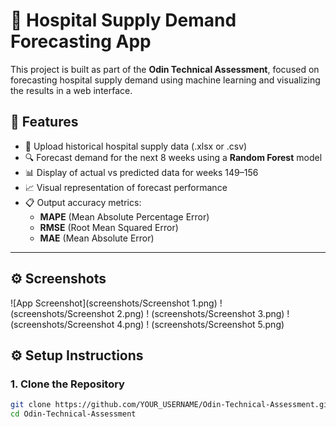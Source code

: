# 🏥 Hospital Supply Demand Forecasting App

This project is built as part of the **Odin Technical Assessment**, focused on forecasting hospital supply demand using machine learning and visualizing the results in a web interface.

## 🚀 Features

- 📂 Upload historical hospital supply data (.xlsx or .csv)
- 🔍 Forecast demand for the next 8 weeks using a **Random Forest** model
- 📊 Display of actual vs predicted data for weeks 149–156
- 📈 Visual representation of forecast performance
- 📋 Output accuracy metrics:
  - **MAPE** (Mean Absolute Percentage Error)
  - **RMSE** (Root Mean Squared Error)
  - **MAE** (Mean Absolute Error)

---
## ⚙️ Screenshots
![App Screenshot](screenshots/Screenshot 1.png)
! (screenshots/Screenshot 2.png)
! (screenshots/Screenshot 3.png)
! (screenshots/Screenshot 4.png)
! (screenshots/Screenshot 5.png)


## ⚙️ Setup Instructions

### 1. Clone the Repository

```bash
git clone https://github.com/YOUR_USERNAME/Odin-Technical-Assessment.git
cd Odin-Technical-Assessment
